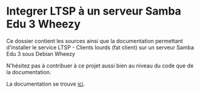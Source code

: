 # Integrer LTSP à un serveur Samba Edu 3 Wheezy

Ce dossier contient les sources ainsi que la documentation permettant 
d'installer le service LTSP - Clients lourds (fat client) sur un serveur
Samba Edu 3 sous Debian Wheezy

N'hésitez pas à contribuer à ce projet aussi bien au niveau du
code que de la documentation.

La documentation se trouve [ici](https://github.com/SambaEdu/se3-docs/blob/master/se3-clients-linux/ltsp.md).


